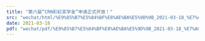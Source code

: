 ```yaml
---
title: "第六届“CRN彩虹奖学金”申请正式开放！"
src: "wechat/html/%E9%85%B7%E5%84%BF%E8%AE%BA%E5%9D%9B_2021-03-18_%E7%AC%AC%E5%85%AD%E5%B1%8A%E2%80%9CCRN%E5%BD%A9%E8%99%B9%E5%A5%96%E5%AD%A6%E9%87%91%E2%80%9D%E7%94%B3%E8%AF%B7%E6%AD%A3%E5%BC%8F%E5%BC%80%E6%94%BE%EF%BC%81.html"
date: 2021-03-18
pdf: "wechat/pdf/%E9%85%B7%E5%84%BF%E8%AE%BA%E5%9D%9B_2021-03-18_%E7%AC%AC%E5%85%AD%E5%B1%8A%E2%80%9CCRN%E5%BD%A9%E8%99%B9%E5%A5%96%E5%AD%A6%E9%87%91%E2%80%9D%E7%94%B3%E8%AF%B7%E6%AD%A3%E5%BC%8F%E5%BC%80%E6%94%BE%EF%BC%81.pdf"
---
```

